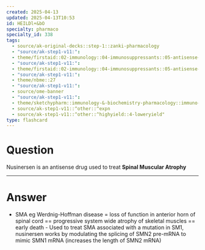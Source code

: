 ```yaml
---
created: 2025-04-13
updated: 2025-04-13T10:53
id: HEILDl+&bO
specialty: pharmaco
specialty_id: 338
tags:
  - source/ak-original-decks::step-1::zanki-pharmacology
  - "source/ak-step1-v11:": 
  - theme/firstaid::02-immunology::04-immunosuppressants::05-antisense-drugs
  - "source/ak-step1-v11:": 
  - theme/firstaid::02-immunology::04-immunosuppressants::05-antisense-drugs::nusinersen
  - "source/ak-step1-v11:": 
  - theme/nbme::27
  - "source/ak-step1-v11:": 
  - source/ome-banner
  - "source/ak-step1-v11:": 
  - theme/sketchypharm::immunology-&-biochemistry-pharmacology::immuno-stimulants-&-biochemistry-pharmacology::enzyme-replacement-therapy,gene-therapy,and-cystic-fibrosis-therapy
  - source/ak-step1-v11::^other::^expn
  - source/ak-step1-v11::^other::^highyield::4-loweryield"
type: flashcard
---
```


# Question
Nusinersen is an antisense drug used to treat **Spinal Muscular Atrophy**

---

# Answer
- SMA eg Werdnig-Hoffman disease = loss of function in anterior horn of spinal cord == progressive system wide atrophy of skeletal muscles == early death  - Used to treat SMA associated with a mutation in SM1, nusinersen works by modulating the splicing of SMN2 pre-mRNA to mimic SMN1 mRNA (increases the length of SMN2 mRNA)